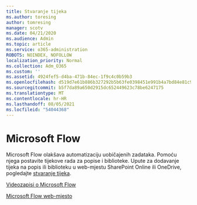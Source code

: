 ```yaml
---
title: Stvaranje tijeka
ms.author: toresing
author: tomresing
manager: scotv
ms.date: 04/21/2020
ms.audience: Admin
ms.topic: article
ms.service: o365-administration
ROBOTS: NOINDEX, NOFOLLOW
localization_priority: Normal
ms.collection: Adm_O365
ms.custom: ''
ms.assetid: 4924fef5-d4ba-471b-84ec-1f9c4c0b59b3
ms.openlocfilehash: d519d7e61b886b327292b5b63fe0398451e991b4a7bd84e81c9fac5cdb47fc0d
ms.sourcegitcommit: b5f7da89a650d2915dc652449623c78be6247175
ms.translationtype: MT
ms.contentlocale: hr-HR
ms.lasthandoff: 08/05/2021
ms.locfileid: "54044368"
---
```

# <a name="microsoft-flow"></a>Microsoft Flow

Microsoft Flow olakšava automatizaciju uobičajenih zadataka. Pomoću njega postavite tijekove rada za popise i biblioteke. Upute za dodavanje tijeka na popis ili biblioteku u web-mjestu SharePoint Online ili OneDrive, pogledajte [stvaranje tijeka](https://go.microsoft.com/fwlink/?linkid=869408).
  
[Videozapisi o Microsoft Flow](https://go.microsoft.com/fwlink/?linkid=864641)
  
[Microsoft Flow web-mjesto](https://go.microsoft.com/fwlink/?linkid=864642)
  

